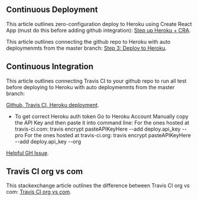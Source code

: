 ## Continuous Deployment

This article outlines zero-configuration deploy to Heroku using Create React App (must do this before adding github integration):
[Step up Heroku + CRA](https://blog.heroku.com/deploying-react-with-zero-configuration).

This article outlines connecting the github repo to Heroku with auto deploymenmts from the master branch:
[Step 3: Deploy to Heroku](https://www.freecodecamp.org/news/how-to-deploy-a-nodejs-app-to-heroku-from-github-without-installing-heroku-on-your-machine-433bec770efe/).

## Continuous Integration

This article outlines connecting Travis CI to your github repo to run all test before deploying to Heroku with auto deploymenmts from the master branch:

[Github, Travis CI, Heroku deployment](https://docs.travis-ci.com/user/deployment/heroku/).

- To get correct Heroku auth token
  Go to Heroku Account
  Manually copy the API Key and then paste it into command line:
  For the ones hosted at travis-ci.com:
  travis encrypt pasteAPIKeyHere --add deploy.api_key --pro
  For the ones hosted at travis-ci.org:
  travis encrypt pasteAPIKeyHere --add deploy.api_key --org

[Helpful GH Issue](https://github.com/travis-ci/travis-ci/issues/10018).

## Travis CI org vs com

This stackexchange article outlines the difference between Travis CI org vs com:
[Travis CI org vs com](https://devops.stackexchange.com/questions/1201/whats-the-difference-between-travis-ci-org-and-travis-ci-com).
